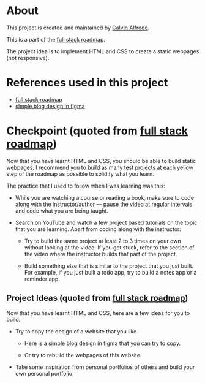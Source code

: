 # About

This project is created and maintained by [Calvin Alfredo](https://blog.oopchi.me). 

This is a part of the [full stack roadmap](https://roadmap.sh/full-stack).

The project idea is to implement HTML and CSS to create a static webpages (not responsive).

# References used in this project

* [full stack roadmap](https://roadmap.sh/full-stack)
* [simple blog design in figma](https://www.figma.com/file/nh0V05z3NB87ue9v5PcO3R/writings.dev?node-id=0%3A1&mode=dev)


# Checkpoint (quoted from [full stack roadmap](https://roadmap.sh/full-stack))

Now that you have learnt HTML and CSS, you should be able to build static webpages. I recommend you to build as many test projects at each yellow step of the roadmap as possible to solidify what you learn.

The practice that I used to follow when I was learning was this:

* While you are watching a course or reading a book, make sure to code along with the instructor/author — pause the video at regular intervals and code what you are being taught.

* Search on YouTube and watch a few project based tutorials on the topic that you are learning. Apart from coding along with the instructor:

    * Try to build the same project at least 2 to 3 times on your own without looking at the video. If you get stuck, refer to the section of the video where the instructor builds that part of the project.

    * Build something else that is similar to the project that you just built. For example, if you just built a todo app, try to build a notes app or a reminder app.

## Project Ideas (quoted from [full stack roadmap](https://roadmap.sh/full-stack))

Now that you have learnt HTML and CSS, here are a few ideas for you to build:

* Try to copy the design of a website that you like.

    * Here is a simple blog design in figma that you can try to copy.

    * Or try to rebuild the webpages of this website.

* Take some inspiration from personal portfolios of others and build your own personal portfolio